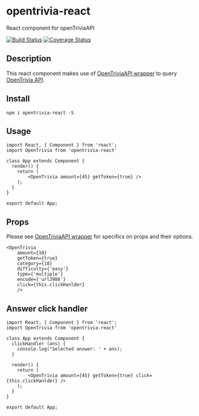 # opentrivia-react
React component for openTriviaAPI

[![Build Status](https://travis-ci.org/sbardian/opentrivia-react.svg?branch=dev)](https://travis-ci.org/sbardian/opentrivia-react) [![Coverage Status](https://coveralls.io/repos/github/sbardian/opentrivia-react/badge.svg?branch=dev)](https://coveralls.io/github/sbardian/opentrivia-react?branch=dev)

## Description
This react component makes use of [OpenTriviaAPI wrapper](https://github.com/sbardian/openTriviaAPI "OpenTriviaAPI wrapper") to query [OpenTrivia API](https://www.opentdb.com "Open Trivia API").


## Install

```
npm i opentrivia-react -S
```

## Usage
```
import React, { Component } from 'react';
import OpenTrivia from 'opentrivia-react'

class App extends Component {
  render() {
    return (
        <OpenTrivia amount={45} getToken={true} />
    );
  }
}

export default App;
```

## Props
Please see [OpenTriviaAPI wrapper](https://github.com/sbardian/openTriviaAPI "OpenTriviaAPI wrapper") for specifics on props and their options.
```
<OpenTrivia
    amount={10}
    getToken={true}
    category={18}
    difficulty={'easy'}
    type={'multiple'}
    encode={'url3986'}
    click={this.clickHanlder}
    />
```
## Answer click handler
```
import React, { Component } from 'react';
import OpenTrivia from 'opentrivia-react'
    
class App extends Component {
  clickHandler (ans) {
    console.log("Selected answer: ' + ans);
  }

  render() {
    return (
        <OpenTrivia amount={45} getToken={true} click={this.clickHanlder} />
    );
  }
}

export default App;
```